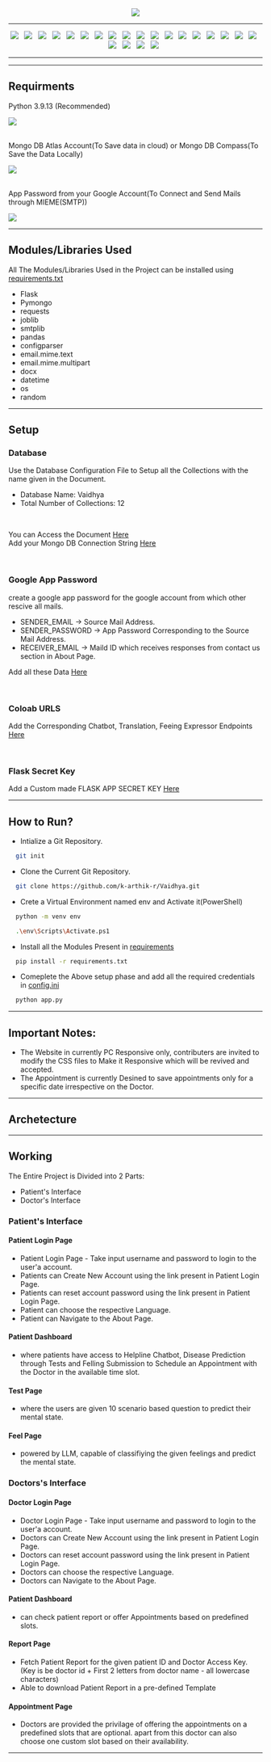 <div align="center">
<image src="https://github.com/k-arthik-r/Vaidhya/assets/111432615/15e13045-27eb-47bd-8d3e-00b7dc9cc64d"/>
</div>

------------------------

<div align="center">
  <a><img src="https://img.shields.io/badge/html5-%23E34F26.svg?style=for-the-badge&logo=html5&logoColor=white"></a> &nbsp;
  <a><img src="https://img.shields.io/badge/javascript-%23323330.svg?style=for-the-badge&logo=javascript&logoColor=%23F7DF1E"></a> &nbsp;
  <a><img src="https://img.shields.io/badge/css3-%231572B6.svg?style=for-the-badge&logo=css3&logoColor=white"></a> &nbsp;
  <a><img src="https://img.shields.io/badge/flask-%23000.svg?style=for-the-badge&logo=flask&logoColor=white"></a> &nbsp;
  <a><img src="https://img.shields.io/badge/Tkinter-ff0000?style=for-the-badge&logo=python&logoColor=ffdd54" /></a> &nbsp;
  <a><img src="https://img.shields.io/badge/python-3670A0?style=for-the-badge&logo=python&logoColor=ffdd54"></a> &nbsp;
  <a><img src="https://img.shields.io/badge/MongoDB_Atlas-%234ea94b.svg?style=for-the-badge&logo=mongodb&logoColor=white"></a> &nbsp;
  <a><img src="https://img.shields.io/badge/google colab-F9AB00?style=for-the-badge&logo=googlecolab&logoColor=white"></a> &nbsp;
  <a><img src="https://custom-icon-badges.demolab.com/badge/Huggingface-FF9D00?style=for-the-badge&logo=huggingface-logo"></a> &nbsp;
  <a><img src="https://img.shields.io/badge/Llama 2-0467DF?style=for-the-badge&logo=meta&logoColor=white"></a> &nbsp;
  <a><img src="https://custom-icon-badges.demolab.com/badge/Mistral AI-000000?style=for-the-badge&logo=mistralai"></a> &nbsp;
  <a><img src="https://custom-icon-badges.demolab.com/badge/HKUNLP Instructor L-FFFFFF?style=for-the-badge&logo=hkunlp"></a> &nbsp;
  <a><img src="https://custom-icon-badges.demolab.com/badge/Transformer-gold?style=for-the-badge&logo=package&logoColor=black"></a> &nbsp;
  <a><img src="https://custom-icon-badges.demolab.com/badge/Langchain-FBEEE9?style=for-the-badge&logo=ln"></a> &nbsp;
  <a><img src="https://custom-icon-badges.demolab.com/badge/Chroma DB-999999?style=for-the-badge&logo=chroma-logo"></a> &nbsp;
  <a><img src="https://custom-icon-badges.demolab.com/badge/Samantara-FFFFFF?style=for-the-badge&logo=sam"></a> &nbsp;
  <a><img src="https://img.shields.io/badge/Cloudflare-F38020?style=for-the-badge&logo=Cloudflare&logoColor=white"></a> &nbsp;
  <a><img src="https://custom-icon-badges.demolab.com/badge/Innosetup-FAEBD7?style=for-the-badge&logo=innosetup"></a> &nbsp;
  <a><img src="https://custom-icon-badges.demolab.com/badge/Random Forest-99EDC3?style=for-the-badge&logo=randforest"></a> &nbsp;
  <a><img src="https://custom-icon-badges.demolab.com/badge/SMTP MIME-FBEC5D?style=for-the-badge&logo=server-smtp"></a> &nbsp;
  <a><img src="https://img.shields.io/badge/Canva-%2300C4CC.svg?style=for-the-badge&logo=Canva&logoColor=white"></a> &nbsp;
  <a><img src="https://img.shields.io/badge/azure-%230072C6.svg?style=for-the-badge&logo=microsoftazure&logoColor=white"></a> &nbsp;
</div>

------------------------


------------------------

## Requirments
Python 3.9.13 (Recommended) 

<a href="https://www.python.org/downloads](https://www.python.org/downloads/release/python-3913/" alt="python">
        <img src="https://img.shields.io/badge/python-3670A0?style=for-the-badge&logo=python&logoColor=ffdd54" /></a>

<br>
<br>

Mongo DB Atlas Account(To Save data in cloud) or Mongo DB Compass(To Save the Data Locally)

<a href="https://www.mongodb.com/" alt="mongo">
      <img src="https://img.shields.io/badge/MongoDB_Atlas-%234ea94b.svg?style=for-the-badge&logo=mongodb&logoColor=white"></a>
        
<br>
<br>

App Password from your Google Account(To Connect and Send Mails through MIEME(SMTP))

<a href="https://www.google.co.in/" alt="mongo">
      <img src="https://img.shields.io/badge/google-4285F4?style=for-the-badge&logo=google&logoColor=white"></a>

--------------------

## Modules/Libraries Used

All The Modules/Libraries Used in the Project can be installed using [requirements.txt](requirements.txt)

- Flask
- Pymongo
- requests
- joblib
- smtplib
- pandas
- configparser 
- email.mime.text 
- email.mime.multipart
- docx
- datetime 
- os
- random

--------------------

## Setup

### Database
Use the Database Configuration File to Setup all the Collections with the name given in the Document.
<br>
- Database Name: Vaidhya
- Total Number of Collections: 12

<br>

You can Access the Document [Here](Database_Configurations.pdf)
<br>
Add your Mongo DB Connection String [Here](config.ini)

<br>

### Google App Password
create a google app password for the google account from which other rescive all mails.

- SENDER_EMAIL -> Source Mail Address.
- SENDER_PASSWORD -> App Password Corresponding to the Source Mail Address.
- RECEIVER_EMAIL -> Maild ID which receives responses from contact us section in About Page.

Add all these Data [Here](config.ini)

<br>

### Coloab URLS
Add the Corresponding Chatbot, Translation, Feeing Expressor Endpoints [Here](config.ini)

<br>

### Flask Secret Key
Add a Custom made FLASK APP SECRET KEY [Here](config.ini)

--------------------------
## How to Run?

- Intialize a Git Repository.
```bash
  git init
```

- Clone the Current Git Repository.
```bash
  git clone https://github.com/k-arthik-r/Vaidhya.git
```

- Crete a Virtual Environment named env and Activate it(PowerShell)
```bash
  python -m venv env

  .\env\Scripts\Activate.ps1
```

- Install all the Modules Present in [requirements](requirements.txt)
```bash
  pip install -r requirements.txt
```

- Comeplete the Above setup phase and add all the required credentials in [config.ini](config.ini)
  
```bash
  python app.py
```
-------------------------

## Important Notes:
- The Website in currently PC Responsive only, contributers are invited to modify the CSS files to Make it Responsive which will be revived and accepted.
- The Appointment is currently Desined to save appointments only for a specific date irrespective on the Doctor.

-------------------------

## Archetecture

-------------------------

## Working

The Entire Project is Divided into 2 Parts:
- Patient's Interface
- Doctor's Interface

### Patient's Interface  

#### Patient Login Page
- Patient Login Page - Take input username and password to login to the user'a account.
- Patients can Create New Account using the link present in Patient Login Page.
- Patients can reset account password using the link present in Patient Login Page.
- Patient can choose the respective Language.
- Patient can Navigate to the About Page.
  
#### Patient Dashboard
- where patients have access to Helpline Chatbot, Disease Prediction through Tests and Felling Submission to Schedule an Appointment with the Doctor in the available time slot.

#### Test Page
- where the users are given 10 scenario based question to predict their mental state.
  
#### Feel Page
- powered by LLM, capable of classifiying the given feelings and predict the mental state.

### Doctors's Interface  

#### Doctor Login Page
- Doctor Login Page - Take input username and password to login to the user'a account.
- Doctors can Create New Account using the link present in Patient Login Page.
- Doctors can reset account password using the link present in Patient Login Page.
- Doctors can choose the respective Language.
- Doctors can Navigate to the About Page.
  
#### Patient Dashboard
- can check patient report or offer Appointments based on predefined slots.

#### Report Page
- Fetch Patient Report for the given patient ID and Doctor Access Key. (Key is be doctor id + First 2 letters from doctor name - all lowercase characters)
- Able to download Patient Report in a pre-defined Template
  
#### Appointment Page
- Doctors are provided the privilage of offering the appointments on a predefined slots that are optional. apart from this doctor can also choose one custom slot based on their availability.

------------------------------
